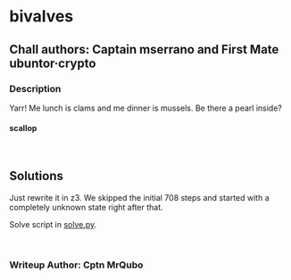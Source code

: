 # bivalves
## Chall authors: Captain mserrano and First Mate ubuntor·crypto

### Description

Yarr! Me lunch is clams and me dinner is mussels. Be there a pearl inside?

#### scallop

<br />

## Solutions

Just rewrite it in z3. We skipped the initial 708 steps and started with a
completely unknown state right after that.

Solve script in [solve.py](./solve.py).

<br />

### Writeup Author: Cptn MrQubo
